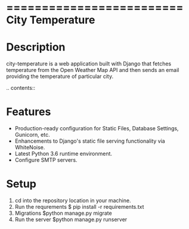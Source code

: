 =========================
City Temperature
=========================
 
 
Description
===========
city-temperature is a web application built with Django that fetches temperature from the Open Weather Map API and then sends an email providing the temperature of particular city.

.. contents::

Features
========
* Production-ready configuration for Static Files, Database Settings, Gunicorn, etc.
* Enhancements to Django's static file serving functionality via WhiteNoise.
* Latest Python 3.6 runtime environment.
* Configure SMTP servers.

Setup
=====
1. cd into the repository location in your machine.
2. Run the requrements $ pip install -r requirements.txt
3. Migrations $python manage.py migrate
4. Run the server $python manage.py runserver
